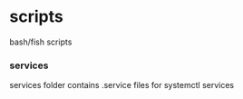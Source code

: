# scripts

bash/fish scripts

### services

services folder contains .service files for systemctl services
